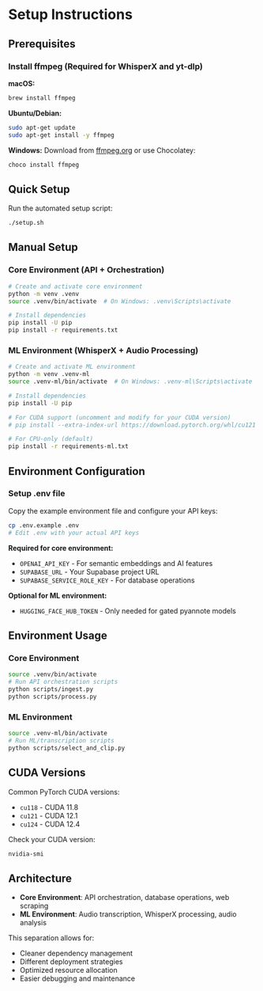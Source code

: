 # Setup Instructions

## Prerequisites

### Install ffmpeg (Required for WhisperX and yt-dlp)

**macOS:**
```bash
brew install ffmpeg
```

**Ubuntu/Debian:**
```bash
sudo apt-get update
sudo apt-get install -y ffmpeg
```

**Windows:**
Download from [ffmpeg.org](https://ffmpeg.org/download.html) or use Chocolatey:
```bash
choco install ffmpeg
```

## Quick Setup

Run the automated setup script:
```bash
./setup.sh
```

## Manual Setup

### Core Environment (API + Orchestration)
```bash
# Create and activate core environment
python -m venv .venv
source .venv/bin/activate  # On Windows: .venv\Scripts\activate

# Install dependencies
pip install -U pip
pip install -r requirements.txt
```

### ML Environment (WhisperX + Audio Processing)
```bash
# Create and activate ML environment
python -m venv .venv-ml
source .venv-ml/bin/activate  # On Windows: .venv-ml\Scripts\activate

# Install dependencies
pip install -U pip

# For CUDA support (uncomment and modify for your CUDA version)
# pip install --extra-index-url https://download.pytorch.org/whl/cu121 -r requirements-ml.txt

# For CPU-only (default)
pip install -r requirements-ml.txt
```

## Environment Configuration

### Setup .env file
Copy the example environment file and configure your API keys:
```bash
cp .env.example .env
# Edit .env with your actual API keys
```

**Required for core environment:**
- `OPENAI_API_KEY` - For semantic embeddings and AI features
- `SUPABASE_URL` - Your Supabase project URL
- `SUPABASE_SERVICE_ROLE_KEY` - For database operations

**Optional for ML environment:**
- `HUGGING_FACE_HUB_TOKEN` - Only needed for gated pyannote models

## Environment Usage

### Core Environment
```bash
source .venv/bin/activate
# Run API orchestration scripts
python scripts/ingest.py
python scripts/process.py
```

### ML Environment
```bash
source .venv-ml/bin/activate
# Run ML/transcription scripts
python scripts/select_and_clip.py
```

## CUDA Versions

Common PyTorch CUDA versions:
- `cu118` - CUDA 11.8
- `cu121` - CUDA 12.1
- `cu124` - CUDA 12.4

Check your CUDA version:
```bash
nvidia-smi
```

## Architecture

- **Core Environment**: API orchestration, database operations, web scraping
- **ML Environment**: Audio transcription, WhisperX processing, audio analysis

This separation allows for:
- Cleaner dependency management
- Different deployment strategies
- Optimized resource allocation
- Easier debugging and maintenance
